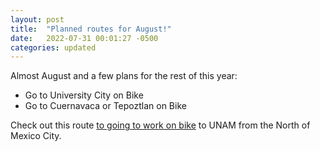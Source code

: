 ```yaml
---
layout: post
title:  "Planned routes for August!"
date:   2022-07-31 00:01:27 -0500
categories: updated
---
```

Almost August and a few plans for the rest of this year:

- Go to University City on Bike
- Go to Cuernavaca or Tepoztlan on Bike

Check out this route [to going to work on bike][To-work] to UNAM from the North of Mexico City.

[To-work]: https://goo.gl/maps/SePh4ce9vGsHXJaA8
